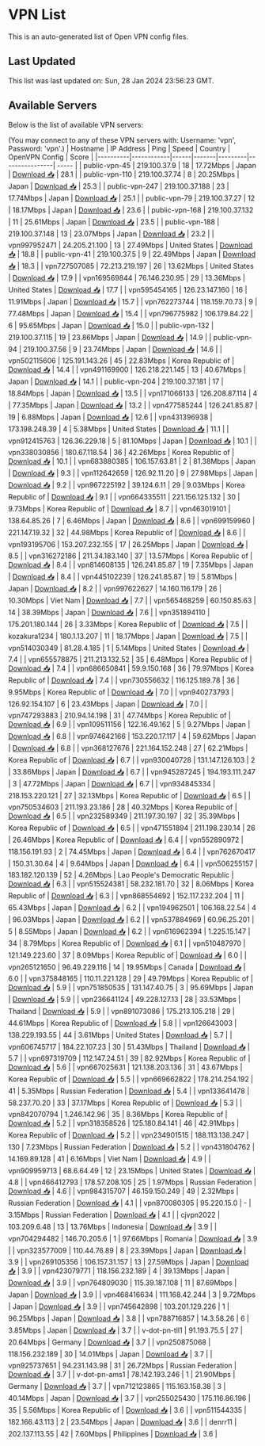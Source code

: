 # VPN List

This is an auto-generated list of Open VPN config files.

## Last Updated

This list was last updated on: Sun, 28 Jan 2024 23:56:23 GMT.

## Available Servers

Below is the list of available VPN servers:

(You may connect to any of these VPN servers with: Username: 'vpn', Password: 'vpn'.)
| Hostname | IP Address | Ping | Speed | Country | OpenVPN Config | Score |
|----------|------------|------|-------|---------|----------------| ----- |
| public-vpn-45 | 219.100.37.9 | 18 | 17.72Mbps | Japan | [Download 📥](./configs/server_0_JP.ovpn) | 28.1 |
| public-vpn-110 | 219.100.37.74 | 8 | 20.25Mbps | Japan | [Download 📥](./configs/server_1_JP.ovpn) | 25.3 |
| public-vpn-247 | 219.100.37.188 | 23 | 17.74Mbps | Japan | [Download 📥](./configs/server_2_JP.ovpn) | 25.1 |
| public-vpn-79 | 219.100.37.27 | 12 | 18.17Mbps | Japan | [Download 📥](./configs/server_3_JP.ovpn) | 23.6 |
| public-vpn-168 | 219.100.37.132 | 11 | 25.61Mbps | Japan | [Download 📥](./configs/server_4_JP.ovpn) | 23.5 |
| public-vpn-188 | 219.100.37.148 | 13 | 23.07Mbps | Japan | [Download 📥](./configs/server_5_JP.ovpn) | 23.2 |
| vpn997952471 | 24.205.21.100 | 13 | 27.49Mbps | United States | [Download 📥](./configs/server_6_US.ovpn) | 18.8 |
| public-vpn-41 | 219.100.37.5 | 9 | 22.49Mbps | Japan | [Download 📥](./configs/server_7_JP.ovpn) | 18.3 |
| vpn727507085 | 72.213.219.197 | 26 | 13.62Mbps | United States | [Download 📥](./configs/server_8_US.ovpn) | 17.9 |
| vpn169569844 | 76.146.230.95 | 29 | 13.36Mbps | United States | [Download 📥](./configs/server_9_US.ovpn) | 17.7 |
| vpn595454165 | 126.23.147.160 | 16 | 11.91Mbps | Japan | [Download 📥](./configs/server_10_JP.ovpn) | 15.7 |
| vpn762273744 | 118.159.70.73 | 9 | 77.48Mbps | Japan | [Download 📥](./configs/server_11_JP.ovpn) | 15.4 |
| vpn796775982 | 106.179.84.22 | 6 | 95.65Mbps | Japan | [Download 📥](./configs/server_12_JP.ovpn) | 15.0 |
| public-vpn-132 | 219.100.37.115 | 19 | 23.86Mbps | Japan | [Download 📥](./configs/server_13_JP.ovpn) | 14.9 |
| public-vpn-94 | 219.100.37.56 | 9 | 23.74Mbps | Japan | [Download 📥](./configs/server_14_JP.ovpn) | 14.6 |
| vpn502115606 | 125.191.143.26 | 45 | 22.83Mbps | Korea Republic of | [Download 📥](./configs/server_15_KR.ovpn) | 14.4 |
| vpn491169900 | 126.218.221.145 | 13 | 40.67Mbps | Japan | [Download 📥](./configs/server_16_JP.ovpn) | 14.1 |
| public-vpn-204 | 219.100.37.181 | 17 | 18.84Mbps | Japan | [Download 📥](./configs/server_17_JP.ovpn) | 13.5 |
| vpn171066133 | 126.208.87.114 | 4 | 77.35Mbps | Japan | [Download 📥](./configs/server_18_JP.ovpn) | 13.2 |
| vpn477585244 | 126.241.85.87 | 19 | 6.88Mbps | Japan | [Download 📥](./configs/server_19_JP.ovpn) | 12.6 |
| vpn431396938 | 173.198.248.39 | 4 | 5.38Mbps | United States | [Download 📥](./configs/server_20_US.ovpn) | 11.1 |
| vpn912415763 | 126.36.229.18 | 5 | 81.10Mbps | Japan | [Download 📥](./configs/server_21_JP.ovpn) | 10.1 |
| vpn338030856 | 180.67.118.54 | 36 | 42.26Mbps | Korea Republic of | [Download 📥](./configs/server_22_KR.ovpn) | 10.1 |
| vpn683880385 | 106.157.63.81 | 2 | 81.38Mbps | Japan | [Download 📥](./configs/server_23_JP.ovpn) | 9.3 |
| vpn112642659 | 126.92.11.20 | 9 | 27.98Mbps | Japan | [Download 📥](./configs/server_24_JP.ovpn) | 9.2 |
| vpn967225192 | 39.124.6.11 | 29 | 9.03Mbps | Korea Republic of | [Download 📥](./configs/server_25_KR.ovpn) | 9.1 |
| vpn664335511 | 221.156.125.132 | 30 | 9.73Mbps | Korea Republic of | [Download 📥](./configs/server_26_KR.ovpn) | 8.7 |
| vpn463019101 | 138.64.85.26 | 7 | 6.46Mbps | Japan | [Download 📥](./configs/server_27_JP.ovpn) | 8.6 |
| vpn699159960 | 221.147.19.32 | 32 | 44.98Mbps | Korea Republic of | [Download 📥](./configs/server_28_KR.ovpn) | 8.6 |
| vpn193195706 | 153.207.232.155 | 17 | 26.25Mbps | Japan | [Download 📥](./configs/server_29_JP.ovpn) | 8.5 |
| vpn316272186 | 211.34.183.140 | 37 | 13.57Mbps | Korea Republic of | [Download 📥](./configs/server_30_KR.ovpn) | 8.4 |
| vpn814608135 | 126.241.85.87 | 19 | 7.35Mbps | Japan | [Download 📥](./configs/server_31_JP.ovpn) | 8.4 |
| vpn445102239 | 126.241.85.87 | 19 | 5.81Mbps | Japan | [Download 📥](./configs/server_32_JP.ovpn) | 8.2 |
| vpn997622627 | 14.160.116.179 | 26 | 10.30Mbps | Viet Nam | [Download 📥](./configs/server_33_VN.ovpn) | 7.7 |
| vpn565468259 | 60.150.85.63 | 14 | 38.39Mbps | Japan | [Download 📥](./configs/server_34_JP.ovpn) | 7.6 |
| vpn351894110 | 175.201.180.144 | 26 | 3.33Mbps | Korea Republic of | [Download 📥](./configs/server_35_KR.ovpn) | 7.5 |
| kozakura1234 | 180.1.13.207 | 11 | 18.17Mbps | Japan | [Download 📥](./configs/server_36_JP.ovpn) | 7.5 |
| vpn514030349 | 81.28.4.185 | 1 | 5.14Mbps | United States | [Download 📥](./configs/server_37_US.ovpn) | 7.4 |
| vpn655578875 | 211.213.132.52 | 35 | 6.48Mbps | Korea Republic of | [Download 📥](./configs/server_38_KR.ovpn) | 7.4 |
| vpn686650841 | 59.9.150.168 | 36 | 79.97Mbps | Korea Republic of | [Download 📥](./configs/server_39_KR.ovpn) | 7.4 |
| vpn730556632 | 116.125.189.78 | 36 | 9.95Mbps | Korea Republic of | [Download 📥](./configs/server_40_KR.ovpn) | 7.0 |
| vpn940273793 | 126.92.154.107 | 6 | 23.43Mbps | Japan | [Download 📥](./configs/server_41_JP.ovpn) | 7.0 |
| vpn747293883 | 210.94.14.198 | 31 | 47.74Mbps | Korea Republic of | [Download 📥](./configs/server_42_KR.ovpn) | 6.9 |
| vpn109511156 | 122.16.49.162 | 5 | 9.27Mbps | Japan | [Download 📥](./configs/server_43_JP.ovpn) | 6.8 |
| vpn974642166 | 153.220.17.117 | 4 | 59.62Mbps | Japan | [Download 📥](./configs/server_44_JP.ovpn) | 6.8 |
| vpn368127676 | 221.164.152.248 | 27 | 62.21Mbps | Korea Republic of | [Download 📥](./configs/server_45_KR.ovpn) | 6.7 |
| vpn930040728 | 131.147.126.103 | 2 | 33.86Mbps | Japan | [Download 📥](./configs/server_46_JP.ovpn) | 6.7 |
| vpn945287245 | 194.193.111.247 | 3 | 47.72Mbps | Japan | [Download 📥](./configs/server_47_JP.ovpn) | 6.7 |
| vpn934845334 | 218.153.220.121 | 27 | 32.13Mbps | Korea Republic of | [Download 📥](./configs/server_48_KR.ovpn) | 6.5 |
| vpn750534603 | 211.193.23.186 | 28 | 40.32Mbps | Korea Republic of | [Download 📥](./configs/server_49_KR.ovpn) | 6.5 |
| vpn232589349 | 211.197.30.197 | 32 | 35.39Mbps | Korea Republic of | [Download 📥](./configs/server_50_KR.ovpn) | 6.5 |
| vpn471551894 | 211.198.230.14 | 26 | 26.46Mbps | Korea Republic of | [Download 📥](./configs/server_51_KR.ovpn) | 6.4 |
| vpn552890972 | 118.156.191.93 | 2 | 74.45Mbps | Japan | [Download 📥](./configs/server_52_JP.ovpn) | 6.4 |
| vpn762670417 | 150.31.30.64 | 4 | 9.64Mbps | Japan | [Download 📥](./configs/server_53_JP.ovpn) | 6.4 |
| vpn506255157 | 183.182.120.139 | 52 | 4.26Mbps | Lao People's Democratic Republic | [Download 📥](./configs/server_54_LA.ovpn) | 6.3 |
| vpn515524381 | 58.232.181.70 | 32 | 8.06Mbps | Korea Republic of | [Download 📥](./configs/server_55_KR.ovpn) | 6.3 |
| vpn868554692 | 152.117.232.204 | 11 | 65.43Mbps | Japan | [Download 📥](./configs/server_56_JP.ovpn) | 6.2 |
| vpn194962501 | 106.168.22.54 | 4 | 96.03Mbps | Japan | [Download 📥](./configs/server_57_JP.ovpn) | 6.2 |
| vpn537884969 | 60.96.25.201 | 5 | 8.55Mbps | Japan | [Download 📥](./configs/server_58_JP.ovpn) | 6.2 |
| vpn616962394 | 1.225.15.147 | 34 | 8.79Mbps | Korea Republic of | [Download 📥](./configs/server_59_KR.ovpn) | 6.1 |
| vpn510487970 | 121.149.223.60 | 37 | 8.09Mbps | Korea Republic of | [Download 📥](./configs/server_60_KR.ovpn) | 6.0 |
| vpn265121650 | 96.49.229.116 | 14 | 19.95Mbps | Canada | [Download 📥](./configs/server_61_CA.ovpn) | 6.0 |
| vpn375848165 | 110.11.221.128 | 29 | 49.79Mbps | Korea Republic of | [Download 📥](./configs/server_62_KR.ovpn) | 5.9 |
| vpn751850535 | 131.147.40.75 | 3 | 95.69Mbps | Japan | [Download 📥](./configs/server_63_JP.ovpn) | 5.9 |
| vpn236641124 | 49.228.127.13 | 28 | 33.53Mbps | Thailand | [Download 📥](./configs/server_64_TH.ovpn) | 5.9 |
| vpn891073086 | 175.213.105.218 | 29 | 44.61Mbps | Korea Republic of | [Download 📥](./configs/server_65_KR.ovpn) | 5.8 |
| vpn126643003 | 138.229.193.55 | 44 | 3.61Mbps | United States | [Download 📥](./configs/server_66_US.ovpn) | 5.7 |
| vpn606745717 | 184.22.107.23 | 30 | 51.43Mbps | Thailand | [Download 📥](./configs/server_67_TH.ovpn) | 5.7 |
| vpn697319709 | 112.147.24.51 | 39 | 82.92Mbps | Korea Republic of | [Download 📥](./configs/server_68_KR.ovpn) | 5.6 |
| vpn667025631 | 121.138.203.136 | 31 | 43.67Mbps | Korea Republic of | [Download 📥](./configs/server_69_KR.ovpn) | 5.5 |
| vpn669662822 | 178.214.254.192 | 41 | 5.35Mbps | Russian Federation | [Download 📥](./configs/server_70_RU.ovpn) | 5.4 |
| vpn133641478 | 58.237.70.20 | 33 | 37.17Mbps | Korea Republic of | [Download 📥](./configs/server_71_KR.ovpn) | 5.3 |
| vpn842070794 | 1.246.142.96 | 35 | 8.36Mbps | Korea Republic of | [Download 📥](./configs/server_72_KR.ovpn) | 5.2 |
| vpn318358526 | 125.180.84.141 | 46 | 42.91Mbps | Korea Republic of | [Download 📥](./configs/server_73_KR.ovpn) | 5.2 |
| vpn234901515 | 188.113.138.247 | 130 | 7.23Mbps | Russian Federation | [Download 📥](./configs/server_74_RU.ovpn) | 5.2 |
| vpn431804762 | 14.169.89.128 | 41 | 6.16Mbps | Viet Nam | [Download 📥](./configs/server_75_VN.ovpn) | 4.9 |
| vpn909959713 | 68.6.64.49 | 12 | 23.15Mbps | United States | [Download 📥](./configs/server_76_US.ovpn) | 4.8 |
| vpn466412793 | 178.57.208.105 | 25 | 1.97Mbps | Russian Federation | [Download 📥](./configs/server_77_RU.ovpn) | 4.6 |
| vpn984315707 | 46.159.150.249 | 49 | 2.32Mbps | Russian Federation | [Download 📥](./configs/server_78_RU.ovpn) | 4.1 |
| vpn870080305 | 95.220.15.0 | - | 3.15Mbps | Russian Federation | [Download 📥](./configs/server_79_RU.ovpn) | 4.1 |
| cjvpn2022 | 103.209.6.48 | 13 | 13.76Mbps | Indonesia | [Download 📥](./configs/server_80_ID.ovpn) | 3.9 |
| vpn704294482 | 146.70.205.6 | 1 | 97.66Mbps | Romania | [Download 📥](./configs/server_81_RO.ovpn) | 3.9 |
| vpn323577009 | 110.44.76.89 | 8 | 23.39Mbps | Japan | [Download 📥](./configs/server_82_JP.ovpn) | 3.9 |
| vpn269105356 | 106.157.31.157 | 13 | 27.59Mbps | Japan | [Download 📥](./configs/server_83_JP.ovpn) | 3.9 |
| vpn423079771 | 118.156.232.189 | 4 | 39.13Mbps | Japan | [Download 📥](./configs/server_84_JP.ovpn) | 3.9 |
| vpn764809030 | 115.39.187.108 | 11 | 87.69Mbps | Japan | [Download 📥](./configs/server_85_JP.ovpn) | 3.9 |
| vpn468416634 | 111.168.42.244 | 3 | 9.72Mbps | Japan | [Download 📥](./configs/server_86_JP.ovpn) | 3.9 |
| vpn745642898 | 103.201.129.226 | 1 | 96.25Mbps | Japan | [Download 📥](./configs/server_87_JP.ovpn) | 3.8 |
| vpn788716857 | 14.3.58.26 | 6 | 3.85Mbps | Japan | [Download 📥](./configs/server_88_JP.ovpn) | 3.7 |
| v-dot-pn-tll1 | 91.193.75.5 | 27 | 20.64Mbps | Germany | [Download 📥](./configs/server_89_DE.ovpn) | 3.7 |
| vpn250875068 | 118.156.232.189 | 30 | 14.01Mbps | Japan | [Download 📥](./configs/server_90_JP.ovpn) | 3.7 |
| vpn925737651 | 94.231.143.98 | 31 | 26.72Mbps | Russian Federation | [Download 📥](./configs/server_91_RU.ovpn) | 3.7 |
| v-dot-pn-ams1 | 78.142.193.246 | 1 | 21.90Mbps | Germany | [Download 📥](./configs/server_92_DE.ovpn) | 3.7 |
| vpn712123865 | 115.163.158.38 | 3 | 40.14Mbps | Japan | [Download 📥](./configs/server_93_JP.ovpn) | 3.7 |
| vpn255025430 | 175.116.86.196 | 35 | 5.56Mbps | Korea Republic of | [Download 📥](./configs/server_94_KR.ovpn) | 3.6 |
| vpn511544335 | 182.166.43.113 | 2 | 23.54Mbps | Japan | [Download 📥](./configs/server_95_JP.ovpn) | 3.6 |
| denrr11 | 202.137.113.55 | 42 | 7.60Mbps | Philippines | [Download 📥](./configs/server_96_PH.ovpn) | 3.6 |
